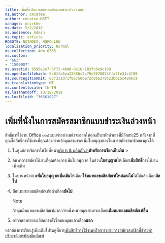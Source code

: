 ```yaml
---
title: เพิ่มที่นั่งในการสมัครสมาชิกแบบชำระเงินล่วงหน้า
ms.author: cmcatee
author: cmcatee-MSFT
manager: mnirkhe
ms.date: 5/2/2018
ms.audience: Admin
ms.topic: article
ROBOTS: NOINDEX, NOFOLLOW
localization_priority: Normal
ms.collection: Adm_O365
ms.custom:
- "663"
- "1500007"
ms.assetid: 9595e2e7-5f72-4b08-9e16-183fc6e9c108
ms.openlocfilehash: 5c01fa5ea22686c2c79e7678823ffa7fe31c3f89
ms.sourcegitcommit: 037331d71f06750d972c0b6278b23bb15c4806ca
ms.translationtype: MT
ms.contentlocale: th-TH
ms.lasthandoff: 10/18/2019
ms.locfileid: "36661027"
---
```

# <a name="add-seats-to-a-prepaid-subscription"></a>เพิ่มที่นั่งในการสมัครสมาชิกแบบชำระเงินล่วงหน้า

สิทธิ์การใช้งาน Office ๓๖๕แบบจ่ายล่วงหน้าจะออกให้คุณเป็นรหัสตัวเลขที่มีอักขระ25 หลังจากที่คุณซื้อสิทธิ์การใช้งานที่คุณต้องการแล้วคุณสามารถเพิ่มใบอนุญาตลงในการสมัครสมาชิกของคุณได้ 

1. ในศูนย์การจัดการให้ไปที่หน้า[บริการ & ผลิตภัณฑ์](https://go.microsoft.com/fwlink/p/?linkid=842054)**สำหรับการเรียกเก็บเงิน** > 

2. ค้นหาการสมัครใช้งานที่คุณต้องการเพิ่มใบอนุญาต ในส่วน**ใบอนุญาต**ให้เลือก**เพิ่มสิทธิ์**การใช้งานเพิ่มเติม

3. ในบานหน้าต่าง**เพิ่มใบอนุญาตเพิ่มเติม**ให้เลือก**ใช้หมายเลขผลิตภัณฑ์ใหม่และไม่**ได้ใช้แล้วเลือก**ถัดไป**

4. ป้อนหมายเลขผลิตภัณฑ์แล้วเลือก**ถัดไป**

    > [!NOTE]
    > ถ้าคุณมีหมายเลขผลิตภัณฑ์มากกว่าหนึ่งหมายคุณสามารถเลือก**เพิ่มหมายเลขผลิตภัณฑ์อื่น**

5. ตรวจสอบรายละเอียดการสั่งซื้อของคุณแล้วเลือก**แลก**

หากต้องการเรียนรู้เพิ่มเติมโปรดดูที่การ[เพิ่มสิทธิ์การใช้งานหรือการขยายการสมัครสมาชิกที่ชำระค่าบริการด้วยรหัสผลิตภัณฑ์](https://docs.microsoft.com/office365/admin/misc/add-licenses-using-product-key)